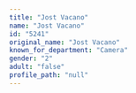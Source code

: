 ```yaml
---
title: "Jost Vacano"
name: "Jost Vacano"
id: "5241"
original_name: "Jost Vacano"
known_for_department: "Camera"
gender: "2"
adult: "false"
profile_path: "null"
---
```

